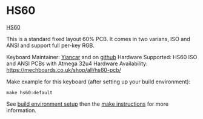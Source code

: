 HS60
====

[HS60](https://mechboards.co.uk/wp-content/uploads/2018/04/IMG_20180420_140353.jpg)

This is a standard fixed layout 60% PCB. It comes in two varians, ISO and ANSI and support full per-key RGB.

Keyboard Maintainer: [Yiancar](http://yiancar-designs.com/) and on [github](https://github.com/yiancar)
Hardware Supported: HS60 ISO and ANSI PCBs with Atmega 32u4
Hardware Availability: https://mechboards.co.uk/shop/all/hs60-pcb/

Make example for this keyboard (after setting up your build environment):

    make hs60:default

See [build environment setup](https://docs.qmk.fm/build_environment_setup.html) then the [make instructions](https://docs.qmk.fm/make_instructions.html) for more information.
